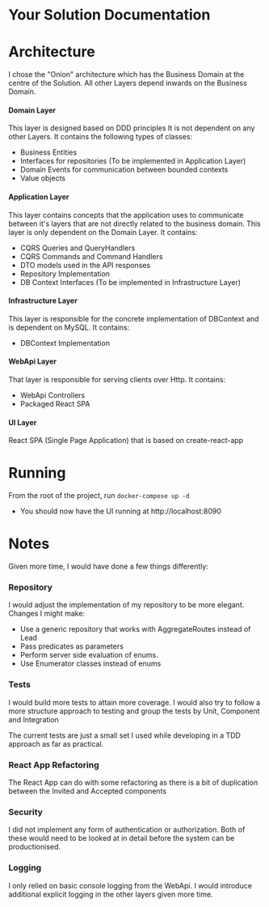 Your Solution Documentation
===========================
# Architecture
I chose the "Onion" architecture which has the Business Domain at the centre of the Solution. All other Layers depend inwards on the Business Domain.

#### Domain Layer
This layer is designed based on DDD principles It is not dependent on any other Layers. It contains the following types of classes:
* Business Entities
* Interfaces for repositories (To be implemented in Application Layer)
* Domain Events for communication between bounded contexts
* Value objects
#### Application Layer
This layer contains concepts that the application uses to communicate between it's layers that are not directly related to the business domain. This layer is only dependent on the Domain Layer. It contains:
* CQRS Queries and QueryHandlers
* CQRS Commands and Command Handlers
* DTO models used in the API responses
* Repository Implementation
* DB Context Interfaces (To be implemented in Infrastructure Layer)

#### Infrastructure Layer
This layer is responsible for the concrete implementation of DBContext and is dependent on MySQL. It contains:
* DBContext Implementation
#### WebApi Layer
That layer is responsible for serving clients over Http. It contains:
* WebApi Controllers
* Packaged React SPA
#### UI Layer
React SPA (Single Page Application) that is based on create-react-app


# Running
From the root of the project, run `docker-compose up -d`
* You should now have the UI running at http://localhost:8090

# Notes
Given more time, I would have done a few things differently:
### Repository
I would adjust the implementation of my repository to be more elegant. Changes I might make:
* Use a generic repository that works with AggregateRoutes instead of Lead
* Pass predicates as parameters
* Perform server side evaluation of enums.
* Use Enumerator classes instead of enums

### Tests
I would build more tests to attain more coverage.
I would also try to follow a more structure approach to testing and group the tests by Unit, Component and Integration

The current tests are just a small set I used while developing in a TDD approach as far as practical.

### React App Refactoring
The React App can do with some refactoring as there is a bit of duplication between the Invited and Accepted components

### Security
I did not implement any form of authentication or authorization. Both of these would need to be looked at in detail before the system can be productionised.

### Logging
I only relied on basic console logging from the WebApi. I would introduce additional explicit logging in the other layers given more time.